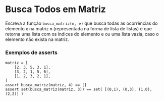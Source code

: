 # Busca Todos em Matriz
Escreva a função `busca_matriz(m, e)` que busca todas as ocorrências do elemento `e` na matriz `m` (representada na 
forma de lista de listas) e que retorna uma lista com os índices do elemento e ou uma lista vazia, caso o elemento não 
exista na matriz.

### Exemplos de asserts
```
matriz = [
    [2, 3, 5, 3, 1],
    [3, 2, 1, 5, 6],
    [1, 2, 3, 2, 1],
]
assert busca_matriz(matriz, 4) == []
assert set(busca_matriz(matriz, 3)) == set( [(0,1), (0,3), (1,0), (2,2)] )
```